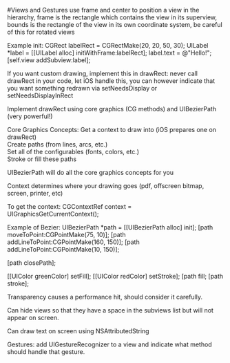 #Views and Gestures
use frame and center to position a view in the hierarchy, frame is the rectangle which contains the view in its superview, bounds is the rectangle of the view in its own coordinate system, be careful of this for rotated views

Example init:
CGRect labelRect = CGRectMake(20, 20, 50, 30);
UILabel *label = [[UILabel alloc] initWithFrame:labelRect];
label.text = @"Hello!";
[self.view addSubview:label];

If you want custom drawing, implement this in drawRect:
never call drawRect in your code, let iOS handle this, you can however indicate that you want something redrawn via setNeedsDisplay or setNeedsDisplayInRect

Implement drawRect using core graphics (CG methods) and UIBezierPath (very powerful!)

Core Graphics Concepts:
Get a context to draw into (iOS prepares one on drawRect)</br>
Create paths (from lines, arcs, etc.)</br>
Set all of the configurables (fonts, colors, etc.)</br>
Stroke or fill these paths</br>

UIBezierPath will do all the core graphics concepts for you

Context determines where your drawing goes (pdf, offscreen bitmap, screen, printer, etc)

To get the context: CGContextRef context = UIGraphicsGetCurrentContext();

Example of Bezier:
UIBezierPath *path = [[UIBezierPath alloc] init];
[path moveToPoint:CGPointMake(75, 10)];
[path addLineToPoint:CGPointMake(160, 150)];
[path addLineToPoint:CGPointMake(10, 150)];

[path closePath];

[[UIColor greenColor] setFill];
[[UIColor redColor] setStroke];
[path fill; [path stroke];

Transparency causes a performance hit, should consider it carefully.

Can hide views so that they have a space in the subviews list but will not appear on screen.

Can draw text on screen using NSAttributedString

Gestures: add UIGestureRecognizer to a view and indicate what method should handle that gesture.

